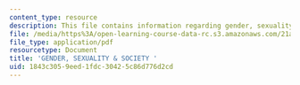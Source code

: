 ```yaml
---
content_type: resource
description: This file contains information regarding gender, sexuality and society.
file: /media/https%3A/open-learning-course-data-rc.s3.amazonaws.com/21a-231j-gender-sexuality-and-society-spring-2006/1843c3059eed1fdc30425c86d776d2cd_MIT21A_213JS06_opening.pdf
file_type: application/pdf
resourcetype: Document
title: 'GENDER, SEXUALITY & SOCIETY '
uid: 1843c305-9eed-1fdc-3042-5c86d776d2cd
---
```

